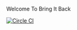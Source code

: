 Welcome To Bring It Back

[![Circle CI](https://circleci.com/gh/iposton/back_it_up/tree/master.svg?style=svg)](https://circleci.com/gh/iposton/back_it_up/tree/master)

